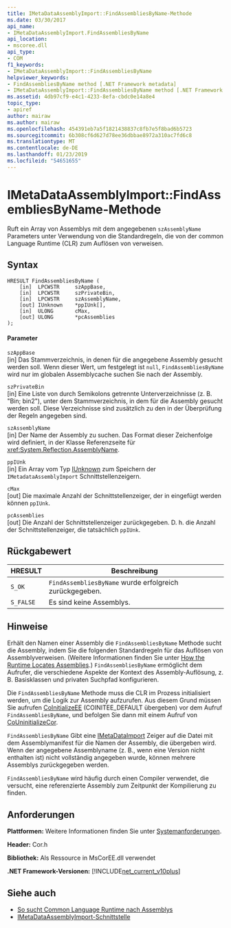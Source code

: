 ```yaml
---
title: IMetaDataAssemblyImport::FindAssembliesByName-Methode
ms.date: 03/30/2017
api_name:
- IMetaDataAssemblyImport.FindAssembliesByName
api_location:
- mscoree.dll
api_type:
- COM
f1_keywords:
- IMetaDataAssemblyImport::FindAssembliesByName
helpviewer_keywords:
- FindAssembliesByName method [.NET Framework metadata]
- IMetaDataAssemblyImport::FindAssembliesByName method [.NET Framework metadata]
ms.assetid: 4db97cf9-e4c1-4233-8efa-cbdc0e14a8e4
topic_type:
- apiref
author: mairaw
ms.author: mairaw
ms.openlocfilehash: 454391eb7a5f1821438837c8fb7e5f8bad6b5723
ms.sourcegitcommit: 6b308cf6d627d78ee36dbbae8972a310ac7fd6c8
ms.translationtype: MT
ms.contentlocale: de-DE
ms.lasthandoff: 01/23/2019
ms.locfileid: "54651655"
---
```

# <a name="imetadataassemblyimportfindassembliesbyname-method"></a>IMetaDataAssemblyImport::FindAssembliesByName-Methode
Ruft ein Array von Assemblys mit dem angegebenen `szAssemblyName` Parameters unter Verwendung von die Standardregeln, die von der common Language Runtime (CLR) zum Auflösen von verweisen.  
  
## <a name="syntax"></a>Syntax  
  
```  
HRESULT FindAssembliesByName (  
    [in]  LPCWSTR     szAppBase,   
    [in]  LPCWSTR     szPrivateBin,   
    [in]  LPCWSTR     szAssemblyName,   
    [out] IUnknown    *ppIUnk[],   
    [in]  ULONG       cMax,   
    [out] ULONG       *pcAssemblies  
);  
```  
  
#### <a name="parameters"></a>Parameter  
 `szAppBase`  
 [in] Das Stammverzeichnis, in denen für die angegebene Assembly gesucht werden soll. Wenn dieser Wert, um festgelegt ist `null`, `FindAssembliesByName` wird nur im globalen Assemblycache suchen Sie nach der Assembly.  
  
 `szPrivateBin`  
 [in] Eine Liste von durch Semikolons getrennte Unterverzeichnisse (z. B. "Bin; bin2"), unter dem Stammverzeichnis, in dem für die Assembly gesucht werden soll. Diese Verzeichnisse sind zusätzlich zu den in der Überprüfung der Regeln angegeben sind.  
  
 `szAssemblyName`  
 [in] Der Name der Assembly zu suchen. Das Format dieser Zeichenfolge wird definiert, in der Klasse Referenzseite für <xref:System.Reflection.AssemblyName>.  
  
 `ppIUnk`  
 [in] Ein Array vom Typ [IUnknown](/cpp/atl/iunknown) zum Speichern der `IMetadataAssemblyImport` Schnittstellenzeigern.  
  
 `cMax`  
 [out] Die maximale Anzahl der Schnittstellenzeiger, der in eingefügt werden können `ppIUnk`.  
  
 `pcAssemblies`  
 [out] Die Anzahl der Schnittstellenzeiger zurückgegeben. D. h. die Anzahl der Schnittstellenzeiger, die tatsächlich `ppIUnk`.  
  
## <a name="return-value"></a>Rückgabewert  
  
|HRESULT|Beschreibung|  
|-------------|-----------------|  
|`S_OK`|`FindAssembliesByName` wurde erfolgreich zurückgegeben.|  
|`S_FALSE`|Es sind keine Assemblys.|  
  
## <a name="remarks"></a>Hinweise  
 Erhält den Namen einer Assembly die `FindAssembliesByName` Methode sucht die Assembly, indem Sie die folgenden Standardregeln für das Auflösen von Assemblyverweisen. (Weitere Informationen finden Sie unter [How the Runtime Locates Assemblies](../../../../docs/framework/deployment/how-the-runtime-locates-assemblies.md).) `FindAssembliesByName` ermöglicht dem Aufrufer, die verschiedene Aspekte der Kontext des Assembly-Auflösung, z. B. Basisklassen und privaten Suchpfad konfigurieren.  
  
 Die `FindAssembliesByName` Methode muss die CLR im Prozess initialisiert werden, um die Logik zur Assembly aufzurufen. Aus diesem Grund müssen Sie aufrufen [CoInitializeEE](../../../../docs/framework/unmanaged-api/hosting/coinitializeee-function.md) (COINITEE_DEFAULT übergeben) vor dem Aufruf `FindAssembliesByName`, und befolgen Sie dann mit einem Aufruf von [CoUninitializeCor](../../../../docs/framework/unmanaged-api/hosting/couninitializecor-function.md).  
  
 `FindAssembliesByName` Gibt eine [IMetaDataImport](../../../../docs/framework/unmanaged-api/metadata/imetadataimport-interface.md) Zeiger auf die Datei mit dem Assemblymanifest für die Namen der Assembly, die übergeben wird. Wenn der angegebene Assemblyname (z. B., wenn eine Version nicht enthalten ist) nicht vollständig angegeben wurde, können mehrere Assemblys zurückgegeben werden.  
  
 `FindAssembliesByName` wird häufig durch einen Compiler verwendet, die versucht, eine referenzierte Assembly zum Zeitpunkt der Kompilierung zu finden.  
  
## <a name="requirements"></a>Anforderungen  
 **Plattformen:** Weitere Informationen finden Sie unter [Systemanforderungen](../../../../docs/framework/get-started/system-requirements.md).  
  
 **Header:** Cor.h  
  
 **Bibliothek:** Als Ressource in MsCorEE.dll verwendet  
  
 **.NET Framework-Versionen:** [!INCLUDE[net_current_v10plus](../../../../includes/net-current-v10plus-md.md)]  
  
## <a name="see-also"></a>Siehe auch
- [So sucht Common Language Runtime nach Assemblys](../../../../docs/framework/deployment/how-the-runtime-locates-assemblies.md)
- [IMetaDataAssemblyImport-Schnittstelle](../../../../docs/framework/unmanaged-api/metadata/imetadataassemblyimport-interface.md)
